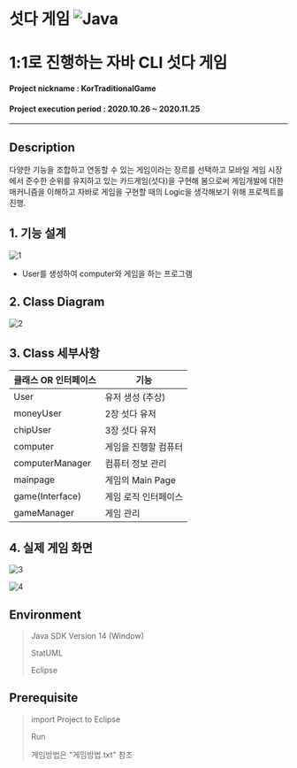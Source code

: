 # 섯다 게임 ![Java](https://img.shields.io/badge/java-%23ED8B00.svg?style=for-the-badge&logo=java&logoColor=white)
# 1:1로 진행하는 자바 CLI 섯다 게임

#### Project nickname : KorTraditionalGame
#### Project execution period : 2020.10.26 ~ 2020.11.25
-----------------------
## Description
다양한 기능을 조합하고 연동할 수 있는 게임이라는 장르를 선택하고 모바일 게임 시장에서 준수한 순위를 유지하고 있는 카드게임(섯다)을 구현해 봄으로써 게임개발에 대한 매커니즘을 
이해하고 자바로 게임을 구현할 때의 Logic을 생각해보기 위해 프로젝트를 진행.

## 1. 기능 설계 
![1](https://user-images.githubusercontent.com/49806698/150674567-6f3615a2-71d1-4ba7-aedf-a4d4f0f22e60.png)
- User를 생성하여 computer와 게임을 하는 프로그램


## 2. Class Diagram
![2](https://user-images.githubusercontent.com/49806698/150674621-a1c303e8-6b42-4835-b7b4-d28163062c7e.png)


## 3. Class 세부사항
|클래스 OR 인터페이스|기능|
|------|---|
|User|유저 생성 (추상)|
|moneyUser|2장 섯다 유저|
|chipUser|3장 섯다 유저|
|computer|게임을 진행할 컴퓨터|
|computerManager|컴퓨터 정보 관리|
|mainpage|게임의 Main Page|
|game(Interface)|게임 로직 인터페이스|
|gameManager|게임 관리|


## 4. 실제 게임 화면
![3](https://user-images.githubusercontent.com/49806698/150674949-f8f4ad67-ee93-4c83-85de-4a02880a9850.png)


![4](https://user-images.githubusercontent.com/49806698/150674850-312a664d-60ea-47dc-9925-ab33fe23e5a9.png)


## Environment

> Java SDK Version 14 (Window)
> 
> StatUML
> 
> Eclipse



## Prerequisite
> import Project to Eclipse
> 
> Run
> 
> 게임방법은 "게임방법.txt" 참조
